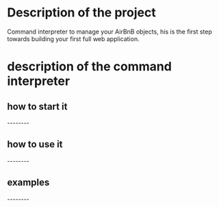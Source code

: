 <h1>Description of the project</h1>
        <p>Command interpreter to manage your AirBnB objects, his is the first step towards building your first full web application.</p>
<h1>description of the command interpreter</h1>
<h2>how to start it</h2>
	<p>--------</p>
<h2>how to use it</h2>
	<p>--------<p>
<h2>examples</h2>
	<p>--------</p>
<h1><h1>
